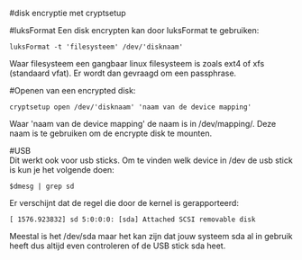 #disk encryptie met cryptsetup

#luksFormat
Een disk encrypten kan door luksFormat te gebruiken: 

    luksFormat -t 'filesysteem' /dev/'disknaam'

Waar filesysteem een gangbaar linux filesysteem is zoals ext4 of xfs (standaard vfat). Er wordt dan gevraagd om een passphrase.

#Openen van een encrypted disk:

    cryptsetup open /dev/'disknaam' 'naam van de device mapping'

Waar 'naam van de device mapping' de naam is in /dev/mapping/. Deze naam is te gebruiken om de encrypte disk te mounten.

#USB	
Dit werkt ook voor usb sticks. 
Om te vinden welk device in /dev de usb stick is kun je het volgende doen:

    $dmesg | grep sd 

Er verschijnt dat de regel die door de kernel is gerapporteerd:

    [ 1576.923832] sd 5:0:0:0: [sda] Attached SCSI removable disk

Meestal is het /dev/sda maar het kan zijn dat jouw systeem sda al in gebruik heeft dus altijd even controleren of de USB stick sda heet.
